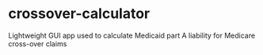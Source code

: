 # crossover-calculator
Lightweight GUI app used to calculate Medicaid part A liability for Medicare cross-over claims

